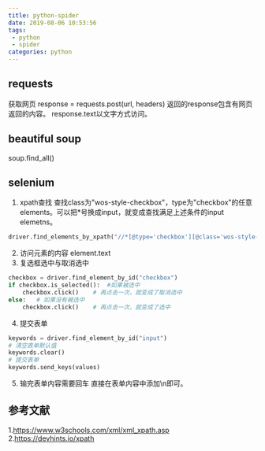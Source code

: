 ```yaml
---
title: python-spider
date: 2019-08-06 10:53:56
tags:
 - python 
 - spider
categories: python
---
```


## requests
获取网页
response = requests.post(url, headers)
返回的response包含有网页返回的内容。
response.text以文字方式访问。

## beautiful soup
soup.find_all()

## selenium
1. xpath查找
查找class为"wos-style-checkbox"，type为"checkbox"的任意elements。可以把\*号换成input，就变成查找满足上述条件的input elemetns。
``` python
driver.find_elements_by_xpath("//*[@type='checkbox'][@class='wos-style-checkbox']")
```
2. 访问元素的内容
element.text
3. 复选框选中与取消选中
``` python
checkbox = driver.find_element_by_id("checkbox")
if checkbox.is_selected():  #如果被选中
    checkbox.click()    # 再点击一次，就变成了取消选中
else:   # 如果没有被选中
    checkbox.click()    # 再点击一次，就变成了选中
```
4. 提交表单
``` python
keywords = driver.find_element_by_id("input")
# 清空表单默认值
keywords.clear()
# 提交表单
keywords.send_keys(values)
```
5. 输完表单内容需要回车
直接在表单内容中添加\n即可。


## 参考文献
1.https://www.w3schools.com/xml/xml_xpath.asp
2.https://devhints.io/xpath
